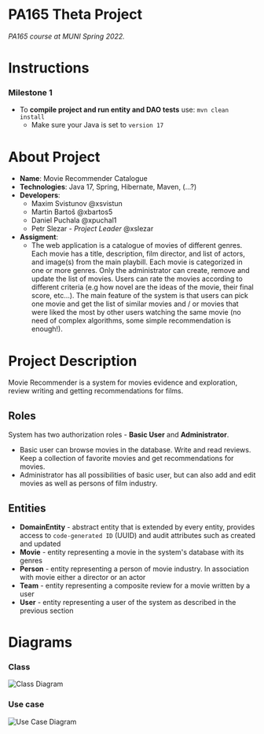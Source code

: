 # PA165 Theta Project

*PA165 course at MUNI Spring 2022.*

# Instructions

### Milestone 1

- To **compile project and run entity and DAO tests** use: `mvn clean install`
    - Make sure your Java is set to `version 17`

# About Project

- **Name**: Movie Recommender Catalogue
- **Technologies**: Java 17, Spring, Hibernate, Maven, (...?)
- **Developers**:
    - Maxim Svistunov @xsvistun
    - Martin Bartoš @xbartos5
    - Daniel Puchala @xpuchal1
    - Petr Slezar - _Project Leader_ @xslezar
- **Assigment**:
    - The web application is a catalogue of movies of different genres. Each movie has a title, description, film director, and list of actors, and image(s) from the main playbill. Each movie is categorized in one or more genres. Only the administrator can create, remove and update the list of movies. Users can rate the movies according to different criteria (e.g how novel are the ideas of the movie, their final score, etc…). The main feature of the system is that users can pick one movie and get the list of similar movies and / or movies that were liked the most by other users watching the same movie (no need of complex algorithms, some simple recommendation is enough!).


# Project Description

Movie Recommender is a system for movies evidence and exploration, review writing and getting recommendations for films.

## Roles

System has two authorization roles - **Basic User** and **Administrator**.

- Basic user can browse movies in the database. Write and read reviews. Keep a collection of favorite movies and get recommendations for movies.
- Administrator has all possibilities of basic user, but can also add and edit movies as well as persons of film industry.

## Entities

- **DomainEntity** - abstract entity that is extended by every entity, provides access to `code-generated ID` (UUID) and
  audit attributes such as created and updated
- **Movie** - entity representing a movie in the system's database with its genres
- **Person** - entity representing a person of movie industry. In association with movie either a director or an actor
- **Team** - entity representing a composite review for a movie written by a user
- **User** - entity representing a user of the system as described in the previous section

# Diagrams
### Class 
![Class Diagram](https://gitlab.fi.muni.cz/xslezar/pa165-movies-recommender-catalogue/-/raw/milestone-1/documentation/MovieRecommenderEntity.jpg)
### Use case
![Use Case Diagram](https://gitlab.fi.muni.cz/xslezar/pa165-movies-recommender-catalogue/-/raw/milestone-1/documentation/movieRecommenderUseCase.png)

